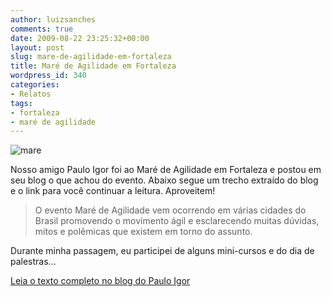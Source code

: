 ```yaml
---
author: luizsanches
comments: true
date: 2009-08-22 23:25:32+00:00
layout: post
slug: mare-de-agilidade-em-fortaleza
title: Maré de Agilidade em Fortaleza
wordpress_id: 340
categories:
- Relatos
tags:
- fortaleza
- maré de agilidade
---
```


![mare](http://tasafo.files.wordpress.com/2009/08/mare.png)

Nosso amigo Paulo Igor foi ao Maré de Agilidade em Fortaleza e postou em seu blog o que achou do evento. Abaixo segue um trecho extraído do blog e o link para você continuar a leitura. Aproveitem!


> O evento Maré de Agilidade vem ocorrendo em várias cidades do Brasil promovendo o movimento ágil e esclarecendo muitas dúvidas, mitos e polêmicas que existem em torno do assunto.

Durante minha passagem, eu participei de alguns mini-cursos e do dia de palestras...


[Leia o texto completo no blog do Paulo Igor](http://pauloigor.blogspot.com/)
